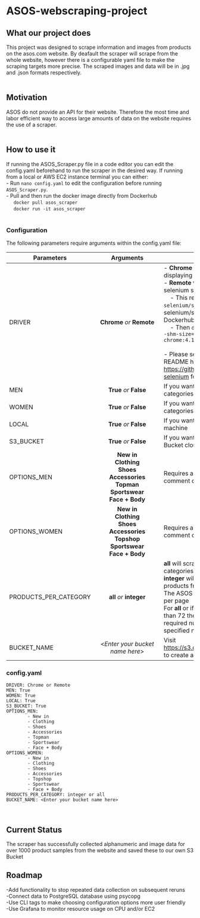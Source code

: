 # **ASOS-webscraping-project**
## **What our project does**

This project was designed to scrape information and images from products on the asos.com website.
By deafault the scraper will scrape from the whole website, however there is a configurable yaml file to make the scraping targets more precise.
The scraped images and data will be in .jpg and .json formats respectively. <br /> <br />

## **Motivation**

ASOS do not provide an API for their website. Therefore the most time and labor efficient way to access large amounts of data on the website requires the use of a scraper.
 <br /> <br />

## **How to use it**
If running the ASOS_Scraper.py file in a code editor you can edit the config.yaml beforehand to run the scraper in the desired way.
If running from a local or AWS EC2 instance terminal you can either:<br />
    - Run `nano config.yaml` to edit the configuration before running `ASOS_Scraper.py`.<br />
    - Pull and then run the docker image directly from Dockerhub<br />&nbsp;&nbsp;&nbsp;&nbsp;
        `docker pull asos_scraper` <br />&nbsp;&nbsp;&nbsp;&nbsp;
        `docker run -it asos_scraper` 
 <br /> <br />
### **Configuration**
The following parameters require arguments within the config.yaml file:
 


Parameters |&nbsp;&nbsp;&nbsp;&nbsp;&nbsp;&nbsp;&nbsp;&nbsp;&nbsp;Arguments&nbsp;&nbsp;&nbsp;&nbsp;&nbsp;&nbsp;&nbsp;&nbsp;&nbsp; | Usage |
--- | :---: | --- |
DRIVER |**Chrome** *or* **Remote**|  - **Chrome** will run the scraper displaying the graphical interface<br />- **Remote** will run the scraper on  selenium standalone:<br />&nbsp;&nbsp;&nbsp;&nbsp;- This requires ```docker pull selenium/standalone-chrome``` to pull the selenium/standalone image from Dockerhub<br />&nbsp;&nbsp;&nbsp;&nbsp;- Then `docker run -d -p 4444:4444 --shm-size="2g" selenium/standalone-chrome:4.1.0-20211123`<br /><br />- Please see the selenium/standalone README here https://github.com/SeleniumHQ/docker-selenium for further help if requried!
MEN |**True** *or* **False** |If you want to scrape from the Men's categories
WOMEN |**True** *or* **False**|If you want to scrape from the Women's categories
LOCAL |**True** *or* **False**|If you want save the data on the local machine
S3_BUCKET |**True** *or* **False**| If you want save the data on AWS S3 Bucket cloud storage
OPTIONS_MEN |**New in<br />Clothing<br />Shoes<br />Accessories<br />Topman<br />Sportswear<br />Face + Body**|Requires a list of categories, delete or comment out lines to select the options
OPTIONS_WOMEN |**New in<br />Clothing<br />Shoes<br />Accessories<br />Topshop<br />Sportswear<br />Face + Body**|Requires a list of categories, delete or comment out lines to select the options
PRODUCTS_PER_CATEGORY |**all** *or* **integer**|**all** will scrape every product from categories selected <br />**integer** will scrape required number of products from each category<br />The ASOS website displays 72 products per page<br />For **all** or if the **integer** given is greater than 72 the scraper will visit the required number of pages to get specified number of products
BUCKET_NAME |<*Enter your bucket name here*> |Visit https://s3.console.aws.amazon.com/s3/ to create a bucket if not done already

### config.yaml
```
DRIVER: Chrome or Remote
MEN: True 
WOMEN: True
LOCAL: True
S3_BUCKET: True
OPTIONS_MEN:
        - New in
        - Clothing
        - Shoes
        - Accessories
        - Topman
        - Sportswear
        - Face + Body
OPTIONS_WOMEN:
        - New in
        - Clothing
        - Shoes
        - Accessories
        - Topshop
        - Sportswear
        - Face + Body
PRODUCTS_PER_CATEGORY: integer or all
BUCKET_NAME: <Enter your bucket name here>
```
 <br /> 

## **Current Status**
The scraper has successfully collected alphanumeric and image data for over 1000 product samples from the website and saved these to our own S3 Bucket
## **Roadmap**
-Add functionality to stop repeated data collection on subsequent reruns
<br >-Connect data to PostgreSQL database using psycopg
<br >-Use CLI tags to make choosing configuration options more user friendly
<br >-Use Grafana to monitor resource usage on CPU and/or EC2
<br >
